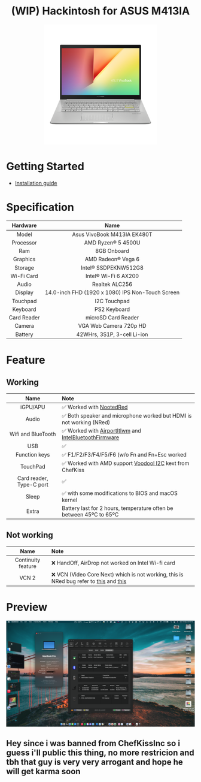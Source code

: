 <h1 align="center">(WIP) Hackintosh for ASUS M413IA</h1>
<p align="center">
  <img src="Img/vivobook.png"
       width="300" 
       height="320"/>
</p>

# Getting Started

- [Installation guide](/Installation.md)

# Specification

| Hardware | Name |  
|    :---:     |    :---:   |
| Model  | Asus VivoBook M413IA EK480T |  
| Processor | AMD Ryzen® 5 4500U | 
| Ram | 8GB Onboard |
| Graphics | AMD Radeon® Vega 6 |
| Storage | Intel® SSDPEKNW512G8 |
| Wi-Fi Card | Intel® Wi-Fi 6 AX200 |
| Audio | Realtek ALC256 |
| Display | 14.0-inch FHD (1920 x 1080) IPS Non-Touch Screen |
| Touchpad | I2C Touchpad |
| Keyboard | PS2 Keyboard |
| Card Reader | microSD Card Reader |
| Camera | VGA Web Camera 720p HD |
| Battery | 42WHrs, 3S1P, 3-cell Li-ion |

# Feature
## Working
| Name | Note |  
|    :---:     |    :---   |
| iGPU/APU | ✅ Worked with [NootedRed](https://github.com/ChefKissInc/NootedRed) |
| Audio | ✅ Both speaker and microphone worked but HDMI is not working (NRed) |
| Wifi and BlueTooth | ✅ Worked with [AirportItlwm](https://github.com/OpenIntelWireless/itlwm) and [IntelBluetoothFirmware](https://github.com/OpenIntelWireless/IntelBluetoothFirmware) |
| USB | ✅ |
| Function keys | ✅ F1/F2/F3/F4/F5/F6 (w/o Fn and Fn+Esc worked |
| TouchPad | ✅ Worked with AMD support [Voodool I2C](https://github.com/VoodooI2C/VoodooI2C/commit/f9f703b760711e25bd094058ecb6f19dea52dc5f) kext from ChefKiss |
| Card reader, Type-C port | ✅ |
| Sleep | ✅ with some modifications to BIOS and macOS kernel |
| Extra | Battery last for 2 hours, temperature often be between 45ºC to 65ºC |
## Not working
| Name | Note |  
|    :---:     |    :---   |
| Continuity feature | ❌ HandOff, AirDrop not worked on Intel Wi-fi card |
| VCN 2 | ❌ VCN (Video Core Next) which is not working, this is NRed bug refer to [this](https://github.com/ChefKissInc/NootedRed/issues/28) and [this](https://github.com/ChefKissInc/NootedRed/issues/158) |


# Preview
<img src="Img/info.png" alt="About This Mac" title="About This Mac">


## Hey since i was banned from ChefKissInc so i guess i'll public this thing, no more restricion and tbh that guy is very very arrogant and hope he will get karma soon

